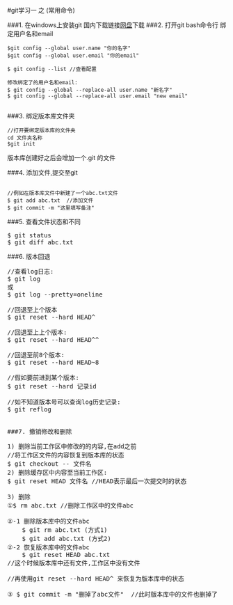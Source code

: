 #git学习一 之 (常用命令)

###1. 在windows上安装git 国内下载链接[网盘](https://pan.baidu.com/s/1kU5OCOB#list/path=%2Fpub%2Fgit&parentPath=%2F)下载
###2. 打开git bash命令行 绑定用户名和email
<pre><code>$git config --global user.name "你的名字"
$git config --global user.email "你的email"

$ git config --list //查看配置

修改绑定了的用户名和email:
$ git config --global --replace-all user.name "新名字"
$ git config --global --replace-all user.email "new email"

</code></pre>


###3. 绑定版本库文件夹
<pre><code>//打开要绑定版本库的文件夹
cd 文件夹名称
$git init
</code></pre>
版本库创建好之后会增加一个.git 的文件


###4. 添加文件,提交至git
<pre><code>
//例如在版本库文件中新建了一个abc.txt文件
$ git add abc.txt  //添加文件
$ git commit -m "这里填写备注" 
</code></pre>


###5. 查看文件状态和不同
<pre>
$ git status
$ git diff abc.txt
</pre>
###6. 版本回退
<pre>//查看log日志:
$ git log
或
$ git log --pretty=oneline

//回退至上个版本
$ git reset --hard HEAD^

//回退至上上个版本:
$ git reset --hard HEAD^^

//回退至前8个版本:
$ git reset --hard HEAD~8

//假如要前进到某个版本: 
$ git reset --hard 记录id

//如不知道版本号可以查询log历史记录:
$ git reflog
</per>

###7. 撤销修改和删除
<pre>
1) 删除当前工作区中修改的的内容,在add之前
//将工作区文件的内容恢复到版本库的状态
$ git checkout -- 文件名
2) 删除缓存区中内容至当前工作区: 
$ git reset HEAD 文件名 //HEAD表示最后一次提交时的状态

3) 删除
①$ rm abc.txt //删除工作区中的文件abc

②-1 删除版本库中的文件abc
 	$ git rm abc.txt (方式1)
 	$ git add abc.txt (方式2)
②-2 恢复版本库中的文件abc
	$ git reset HEAD abc.txt
//这个时候版本库中还有文件,工作区中没有文件

//再使用git reset --hard HEAD^ 来恢复为版本库中的状态

③ $ git commit -m "删掉了abc文件"  //此时版本库中的文件也删掉了


</pre>



